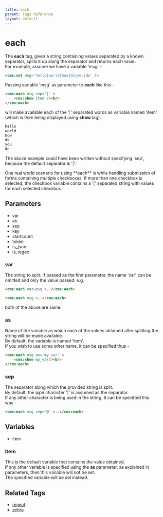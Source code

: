 ```yaml
---
title: each
parent: Tags Reference
layout: default
---
```


# each

The **each** tag, given a string containing values separated by a known separator, splits it up along the separator and returns each value.<br/>
For example, assume we have a variable 'msg' -

```html
<cms:set msg='hello|world|how|do|you|do' />
```

Passing variable 'msg' as parameter to **each** like this -

```html
<cms:each msg sep='|' >
    <cms:show item /><br>
</cms:each>
```

will make available each of the '|' separated words as variable named 'item' (which is then being displayed using **show** tag).

```html
hello
world
how
do
you
do
```

<p class="notice">The above example could have been written without specifying 'sep', because the default separator is '|'.</p>

<p class="success">One real world scenario for using **each** is while handling submission of forms containing multiple checkboxes. If more than one checkbox is selected, the checkbox variable contains a '|' separated string with values for each selected checkbox.</p>

## Parameters

* var
* as
* sep
* key
* startcount
* token
* is_json
* is_regex

### var

The string to split. If passed as the first parameter, the name 'var' can be omitted and only the value passed. e.g.

```html
<cms:each var=msg >..</cms:each>
```

```html
<cms:each msg >..</cms:each>
```

both of the above are same.

### as

Name of the variable as which each of the values obtained after splitting the string will be made available.<br/>
By default, the variable is named 'item'.<br/>
If you wish to use some other name, it can be specified thus -

```html
<cms:each msg as='my_var' >
    <cms:show my_var/><br>
</cms:each>
```

### sep

The separator along which the provided string is split.<br/>
By default, the pipe character '|' is assumed as the separator.<br/>
If any other character is being used in the string, it can be specified this way -

```html
<cms:each msg sep='@' >..</cms:each>
```

## Variables

* item

### item

This is the default variable that contains the value obtained.<br/>
If any other variable is specified using the **as** parameter, as explained in parameters, then this variable will not be set.<br/>
The specified variable will be set instead.

## Related Tags

* [repeat](./repeat.html)
* [zebra](./zebra.html)
